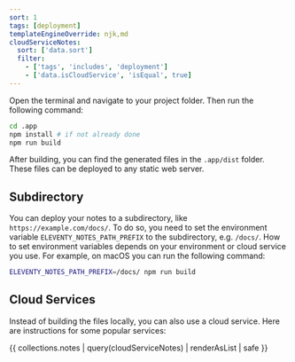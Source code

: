 ```yaml
---
sort: 1
tags: [deployment]
templateEngineOverride: njk,md
cloudServiceNotes:
  sort: ['data.sort']
  filter:
    - ['tags', 'includes', 'deployment']
    - ['data.isCloudService', 'isEqual', true]
---
```


Open the terminal and navigate to your project folder. Then run the following command:

```bash
cd .app
npm install # if not already done
npm run build
```

After building, you can find the generated files in the `.app/dist` folder. These files can be deployed to any static web server.

## Subdirectory

You can deploy your notes to a subdirectory, like `https://example.com/docs/`. To do so, you need to set the environment variable `ELEVENTY_NOTES_PATH_PREFIX` to the subdirectory, e.g. `/docs/`. How to set environment variables depends on your environment or cloud service you use. For example, on macOS you can run the following command:

```bash
ELEVENTY_NOTES_PATH_PREFIX=/docs/ npm run build
```

## Cloud Services

Instead of building the files locally, you can also use a cloud service. Here are instructions for some popular services:

{{ collections.notes | query(cloudServiceNotes) | renderAsList | safe }}
